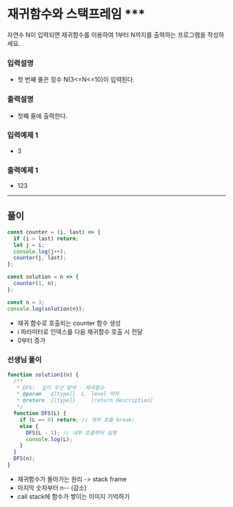 # 재귀함수와 스택프레임 \*\*\*

자연수 N이 입력되면 재귀함수를 이용하여 1부터 N까지를 출력하는 프로그램을 작성하세요.

### 입력설명

- 첫 번째 줄은 정수 N(3<=N<=10)이 입력된다.

### 출력설명

- 첫째 줄에 출력한다.

### 입력예제 1

- 3

### 출력예제 1

- 123

---

## 풀이

```js
const counter = (i, last) => {
  if (i > last) return;
  let j = i;
  console.log(j++);
  counter(j, last);
};

const solution = n => {
  counter(1, n);
};

const n = 3;
console.log(solution(n));
```

- 재귀 함수로 호출되는 counter 함수 생성
- i 파라미터로 인덱스를 다음 재귀함수 호출 시 전달
- 0부터 증가

### 선생님 풀이

```js
function solution1(n) {
  /**
   * DFS:  깊이 우선 탐색 - 재귀함수
   * @param   {[type]}  L  level 약자
   * @return  {[type]}     [return description]
   */
  function DFS(L) {
    if (L == 0) return; // 재귀 호출 break;
    else {
      DFS(L - 1); // 내부 호출부터 실행
      console.log(L);
    }
  }
  DFS(n);
}
```

- 재귀함수가 돌아가는 원리 -> stack frame
- 마지막 숫자부터 n-- (감소)
- call stack에 함수가 쌓이는 이미지 기억하기

